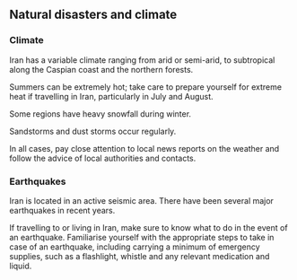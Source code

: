 ## Natural disasters and climate

### **Climate**

Iran has a variable climate ranging from arid or semi-arid, to subtropical along the Caspian coast and the northern forests.

Summers can be extremely hot; take care to prepare yourself for extreme heat if travelling in Iran, particularly in July and August.

Some regions have heavy snowfall during winter.

Sandstorms and dust storms occur regularly.

In all cases, pay close attention to local news reports on the weather and follow the advice of local authorities and contacts.

### **Earthquakes**

Iran is located in an active seismic area. There have been several major earthquakes in recent years.

If travelling to or living in Iran, make sure to know what to do in the event of an earthquake. Familiarise yourself with the appropriate steps to take in case of an earthquake, including carrying a minimum of emergency supplies, such as a flashlight, whistle and any relevant medication and liquid.
